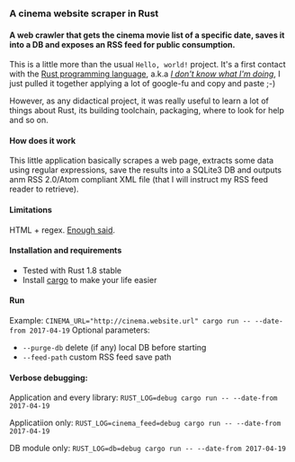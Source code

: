 ### A cinema website scraper in Rust
#### A web crawler that gets the cinema movie list of a specific date, saves it into a DB and exposes an RSS feed for public consumption.
This is a little more than the usual `Hello, world!` project. It's a first contact with the [Rust programming language](https://www.rust-lang.org), a.k.a [_I don't know what I'm doing_](http://knowyourmeme.com/memes/i-have-no-idea-what-i-m-doing), I just pulled it together applying a lot of google-fu and copy and paste ;-)

However, as any didactical project, it was really useful to learn a lot of things about Rust, its building toolchain, packaging, where to look for help and so on.

#### How does it work
This little application basically scrapes a web page, extracts some data using regular expressions, save the results into a SQLite3 DB and outputs anm RSS 2.0/Atom compliant XML file (that I will instruct my RSS feed reader to retrieve).

#### Limitations
HTML + regex. [Enough said](https://stackoverflow.com/a/1732454).

#### Installation and requirements
* Tested with Rust 1.8 stable
*  Install [cargo](https://crates.io) to make your life easier

#### Run
Example: `CINEMA_URL="http://cinema.website.url" cargo run -- --date-from 2017-04-19`
Optional parameters:

 - `--purge-db` delete (if any) local DB before starting
 - `--feed-path` custom RSS feed save path

#### Verbose debugging:

Application and every library:
`RUST_LOG=debug cargo run -- --date-from 2017-04-19`

Applicatiion only:
`RUST_LOG=cinema_feed=debug cargo run -- --date-from 2017-04-19`

DB module only:
`RUST_LOG=db=debug cargo run -- --date-from 2017-04-19`
